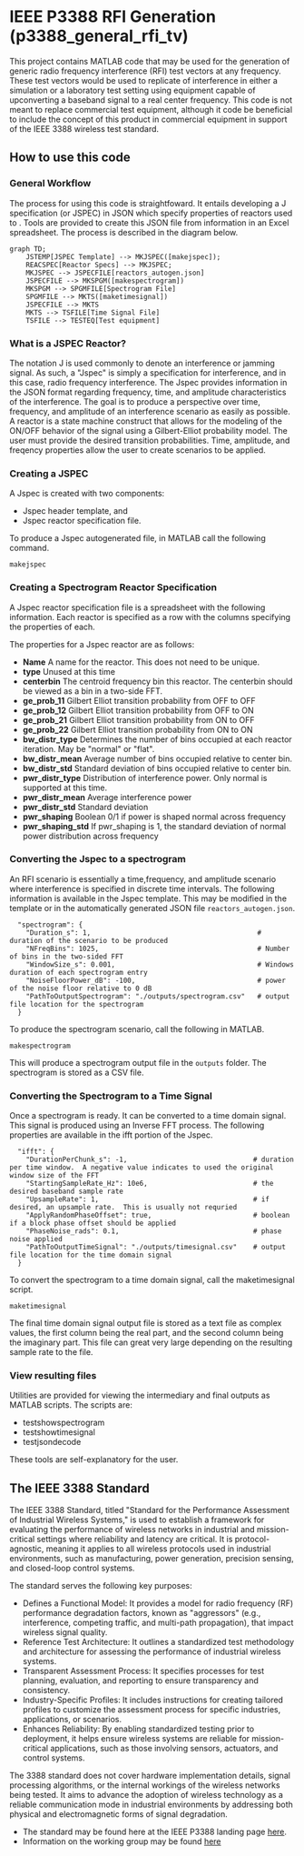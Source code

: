 # IEEE P3388 RFI Generation (p3388_general_rfi_tv)
This project contains MATLAB code that may be used for the generation of generic radio frequency interference (RFI) test vectors at any frequency.  These test vectors would be used to replicate of interference in either a simulation or a laboratory test setting using equipment capable of upconverting a baseband signal to a real center frequency.  This code is not meant to replace commercial test equipment, although it code be beneficial to include the concept of this product in commercial equipment in support of the IEEE 3388 wireless test standard.

## How to use this code

### General Workflow
The process for using this code is straightfoward.  It entails developing a J specification (or JSPEC) in JSON which specify properties of reactors used to .  Tools are provided to create this JSON file from information in an Excel spreadsheet.  The process is described in the diagram below.

```mermaid
graph TD;
    JSTEMP[JSPEC Template] --> MKJSPEC([makejspec]);
    REACSPEC[Reactor Specs] --> MKJSPEC;
    MKJSPEC --> JSPECFILE[reactors_autogen.json]
    JSPECFILE --> MKSPGM([makespectrogram])
    MKSPGM --> SPGMFILE[Spectrogram File]
    SPGMFILE --> MKTS([maketimesignal])
    JSPECFILE --> MKTS
    MKTS --> TSFILE[Time Signal File]
    TSFILE --> TESTEQ[Test equipment]
```

### What is a JSPEC Reactor?
The notation J is used commonly to denote an interference or jamming signal.  As such, a "Jspec" is simply a specification for interference, and in this case, radio frequency interference.  The Jspec provides information in the JSON format regarding frequency, time, and amplitude characteristics of the interference.  The goal is to produce a perspective over time, frequency, and amplitude of an interference scenario as easily as possible.  A reactor is a state machine construct that allows for the modeling of the ON/OFF behavior of the signal using a Gilbert-Elliot probability model.  The user must provide the desired transition probabilities.  Time, amplitude, and freqency properties allow the user to create scenarios to be applied.

### Creating a JSPEC
A Jspec is created with two components:
+ Jspec header template, and
+ Jspec reactor specification file.

To produce a Jspec autogenerated file, in MATLAB call the following command.
```
makejspec
```

### Creating a Spectrogram Reactor Specification
A Jspec reactor specification file is a spreadsheet with the following information.  Each reactor is specified as a row with the columns specifying the properties of each.

The properties for a Jspec reactor are as follows:

+ **Name** A name for the reactor.  This does not need to be unique.
+ **type** Unused at this time
+ **centerbin** The centroid frequency bin this reactor.  The centerbin should be viewed as a bin in a two-side FFT.
+ **ge_prob_11** Gilbert Elliot transition probability from OFF to OFF
+ **ge_prob_12** Gilbert Elliot transition probability from OFF to ON
+ **ge_prob_21** Gilbert Elliot transition probability from ON to OFF
+ **ge_prob_22** Gilbert Elliot transition probability from ON to ON
+ **bw_distr_type** Determines the number of bins occupied at each reactor iteration. May be "normal" or "flat".  
+ **bw_distr_mean** Average number of bins occupied relative to center bin.
+ **bw_distr_std** Standard deviation of bins occupied relative to center bin.
+ **pwr_distr_type** Distribution of interference power.  Only normal is supported at this time.
+ **pwr_distr_mean** Average interference power
+ **pwr_distr_std** Standard deviation
+ **pwr_shaping** Boolean 0/1 if power is shaped normal across frequency
+ **pwr_shaping_std** If pwr_shaping is 1, the standard deviation of normal power distribution across frequency

### Converting the Jspec to a spectrogram
An RFI scenario is essentially a time,frequency, and amplitude scenario where interference is specified in discrete time intervals.  The following information is available in the Jspec template.  This may be modified in the template or in the automatically generated JSON file `reactors_autogen.json`.  

```
  "spectrogram": {
    "Duration_s": 1,                                         # duration of the scenario to be produced
    "NFreqBins": 1025,                                       # Number of bins in the two-sided FFT
    "WindowSize_s": 0.001,                                   # Windows duration of each spectrogram entry
    "NoiseFloorPower_dB": -100,                              # power of the noise floor relative to 0 dB
    "PathToOutputSpectrogram": "./outputs/spectrogram.csv"   # output file location for the spectrogram
  }
```
To produce the spectrogram scenario, call the following in MATLAB.
```
makespectrogram
```
This will produce a spectrogram output file in the `outputs` folder.  The spectrogram is stored as a CSV file.

### Converting the Spectrogram to a Time Signal
Once a spectrogram is ready.  It can be converted to a time domain signal.  This signal is produced using an Inverse FFT process. The following properties are available in the ifft portion of the Jspec.
```
  "ifft": {
    "DurationPerChunk_s": -1,                               # duration per time window.  A negative value indicates to used the original window size of the FFT
    "StartingSampleRate_Hz": 10e6,                          # the desired baseband sample rate
    "UpsampleRate": 1,                                      # if desired, an upsample rate.  This is usually not requried
    "ApplyRandomPhaseOffset": true,                         # boolean if a block phase offset should be applied
    "PhaseNoise_rads": 0.1,                                 # phase noise applied
    "PathToOutputTimeSignal": "./outputs/timesignal.csv"    # output file location for the time domain signal
  }
```

To convert the spectrogram to a time domain signal, call the maketimesignal script.  
```
maketimesignal
```

The final time domain signal output file is stored as a text file as complex values, the first column being the real part, and the second column being the imaginary part.  This file can great very large depending on the resulting sample rate to the file.

### View resulting files
Utilities are provided for viewing the intermediary and final outputs as MATLAB scripts.  The scripts are:

+ testshowspectrogram
+ testshowtimesignal
+ testjsondecode

These tools are self-explanatory for the user.




## The IEEE 3388 Standard
The IEEE 3388 Standard, titled "Standard for the Performance Assessment of Industrial Wireless Systems," is used to establish a framework for evaluating the performance of wireless networks in industrial and mission-critical settings where reliability and latency are critical. It is protocol-agnostic, meaning it applies to all wireless protocols used in industrial environments, such as manufacturing, power generation, precision sensing, and closed-loop control systems.

The standard serves the following key purposes:

+ Defines a Functional Model: It provides a model for radio frequency (RF) performance degradation factors, known as "aggressors" (e.g., interference, competing traffic, and multi-path propagation), that impact wireless signal quality.
+ Reference Test Architecture: It outlines a standardized test methodology and architecture for assessing the performance of industrial wireless systems.
+ Transparent Assessment Process: It specifies processes for test planning, evaluation, and reporting to ensure transparency and consistency.
+ Industry-Specific Profiles: It includes instructions for creating tailored profiles to customize the assessment process for specific industries, applications, or scenarios.
+ Enhances Reliability: By enabling standardized testing prior to deployment, it helps ensure wireless systems are reliable for mission-critical applications, such as those involving sensors, actuators, and control systems.

The 3388 standard does not cover hardware implementation details, signal processing algorithms, or the internal workings of the wireless networks being tested. It aims to advance the adoption of wireless technology as a reliable communication mode in industrial environments by addressing both physical and electromagnetic forms of signal degradation.

+ The standard may be found here at the IEEE P3388 landing page [here](https://standards.ieee.org/ieee/3388/11516/). 
+ Information on the working group may be found [here](https://sagroups.ieee.org/p3388/)




